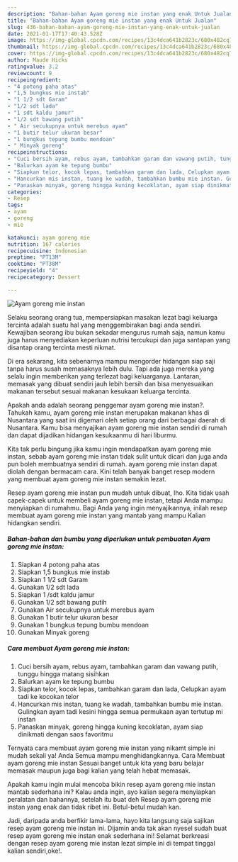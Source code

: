 ```yaml
---
description: "Bahan-bahan Ayam goreng mie instan yang enak Untuk Jualan"
title: "Bahan-bahan Ayam goreng mie instan yang enak Untuk Jualan"
slug: 436-bahan-bahan-ayam-goreng-mie-instan-yang-enak-untuk-jualan
date: 2021-01-17T17:40:43.528Z
image: https://img-global.cpcdn.com/recipes/13c4dca641b2823c/680x482cq70/ayam-goreng-mie-instan-foto-resep-utama.jpg
thumbnail: https://img-global.cpcdn.com/recipes/13c4dca641b2823c/680x482cq70/ayam-goreng-mie-instan-foto-resep-utama.jpg
cover: https://img-global.cpcdn.com/recipes/13c4dca641b2823c/680x482cq70/ayam-goreng-mie-instan-foto-resep-utama.jpg
author: Maude Hicks
ratingvalue: 3.2
reviewcount: 9
recipeingredient:
- "4 potong paha atas"
- "1,5 bungkus mie instab"
- "1 1/2 sdt Garam"
- "1/2 sdt lada"
- "1 sdt kaldu jamur"
- "1/2 sdt bawang putih"
- " Air secukupnya untuk merebus ayam"
- "1 butir telur ukuran besar"
- "1 bungkus tepung bumbu mendoan"
- " Minyak goreng"
recipeinstructions:
- "Cuci bersih ayam, rebus ayam, tambahkan garam dan vawang putih, tunggu hingga matang sisihkan"
- "Balurkan ayam ke tepung bumbu"
- "Siapkan telor, kocok lepas, tambahkan garam dan lada, Celupkan ayam tadi ke kocokan telor"
- "Hancurkan mis instan, tuang ke wadah, tambahkan bumbu mie instan. Gulingkan ayam tadi kesini hingga semua permukaan ayan tertutup mi instan"
- "Panaskan minyak, goreng hingga kuning kecoklatan, ayam siap dinikmati dengan saos favoritmu"
categories:
- Resep
tags:
- ayam
- goreng
- mie

katakunci: ayam goreng mie 
nutrition: 167 calories
recipecuisine: Indonesian
preptime: "PT13M"
cooktime: "PT38M"
recipeyield: "4"
recipecategory: Dessert

---
```



![Ayam goreng mie instan](https://img-global.cpcdn.com/recipes/13c4dca641b2823c/680x482cq70/ayam-goreng-mie-instan-foto-resep-utama.jpg)

Selaku seorang orang tua, mempersiapkan masakan lezat bagi keluarga tercinta adalah suatu hal yang menggembirakan bagi anda sendiri. Kewajiban seorang ibu bukan sekadar mengurus rumah saja, namun kamu juga harus menyediakan keperluan nutrisi tercukupi dan juga santapan yang disantap orang tercinta mesti nikmat.

Di era  sekarang, kita sebenarnya mampu mengorder hidangan siap saji tanpa harus susah memasaknya lebih dulu. Tapi ada juga mereka yang selalu ingin memberikan yang terlezat bagi keluarganya. Lantaran, memasak yang dibuat sendiri jauh lebih bersih dan bisa menyesuaikan makanan tersebut sesuai makanan kesukaan keluarga tercinta. 



Apakah anda adalah seorang penggemar ayam goreng mie instan?. Tahukah kamu, ayam goreng mie instan merupakan makanan khas di Nusantara yang saat ini digemari oleh setiap orang dari berbagai daerah di Nusantara. Kamu bisa menyajikan ayam goreng mie instan sendiri di rumah dan dapat dijadikan hidangan kesukaanmu di hari liburmu.

Kita tak perlu bingung jika kamu ingin mendapatkan ayam goreng mie instan, sebab ayam goreng mie instan tidak sulit untuk dicari dan juga anda pun boleh membuatnya sendiri di rumah. ayam goreng mie instan dapat diolah dengan bermacam cara. Kini telah banyak banget resep modern yang membuat ayam goreng mie instan semakin lezat.

Resep ayam goreng mie instan pun mudah untuk dibuat, lho. Kita tidak usah capek-capek untuk membeli ayam goreng mie instan, tetapi Anda mampu menyiapkan di rumahmu. Bagi Anda yang ingin menyajikannya, inilah resep membuat ayam goreng mie instan yang mantab yang mampu Kalian hidangkan sendiri.

<!--inarticleads1-->

##### Bahan-bahan dan bumbu yang diperlukan untuk pembuatan Ayam goreng mie instan:

1. Siapkan 4 potong paha atas
1. Siapkan 1,5 bungkus mie instab
1. Siapkan 1 1/2 sdt Garam
1. Gunakan 1/2 sdt lada
1. Siapkan 1 /sdt kaldu jamur
1. Gunakan 1/2 sdt bawang putih
1. Gunakan  Air secukupnya untuk merebus ayam
1. Gunakan 1 butir telur ukuran besar
1. Gunakan 1 bungkus tepung bumbu mendoan
1. Gunakan  Minyak goreng




<!--inarticleads2-->

##### Cara membuat Ayam goreng mie instan:

1. Cuci bersih ayam, rebus ayam, tambahkan garam dan vawang putih, tunggu hingga matang sisihkan
1. Balurkan ayam ke tepung bumbu
1. Siapkan telor, kocok lepas, tambahkan garam dan lada, Celupkan ayam tadi ke kocokan telor
1. Hancurkan mis instan, tuang ke wadah, tambahkan bumbu mie instan. Gulingkan ayam tadi kesini hingga semua permukaan ayan tertutup mi instan
1. Panaskan minyak, goreng hingga kuning kecoklatan, ayam siap dinikmati dengan saos favoritmu




Ternyata cara membuat ayam goreng mie instan yang nikamt simple ini mudah sekali ya! Anda Semua mampu menghidangkannya. Cara Membuat ayam goreng mie instan Sesuai banget untuk kita yang baru belajar memasak maupun juga bagi kalian yang telah hebat memasak.

Apakah kamu ingin mulai mencoba bikin resep ayam goreng mie instan mantab sederhana ini? Kalau anda ingin, ayo kalian segera menyiapkan peralatan dan bahannya, setelah itu buat deh Resep ayam goreng mie instan yang enak dan tidak ribet ini. Betul-betul mudah kan. 

Jadi, daripada anda berfikir lama-lama, hayo kita langsung saja sajikan resep ayam goreng mie instan ini. Dijamin anda tak akan nyesel sudah buat resep ayam goreng mie instan enak sederhana ini! Selamat berkreasi dengan resep ayam goreng mie instan lezat simple ini di tempat tinggal kalian sendiri,oke!.

